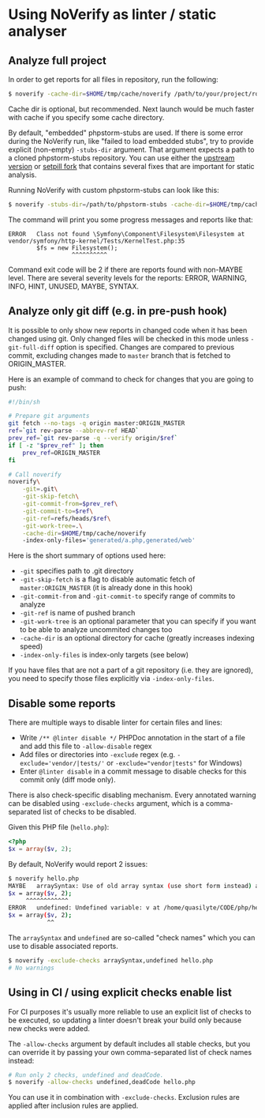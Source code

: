 # Using NoVerify as linter / static analyser

## Analyze full project

In order to get reports for all files in repository, run the following:

```sh
$ noverify -cache-dir=$HOME/tmp/cache/noverify /path/to/your/project/root
```

Cache dir is optional, but recommended. Next launch would be much faster with cache if you specify some cache directory.

By default, "embedded" phpstorm-stubs are used.
If there is some error during the NoVerify run, like "failed to load embedded stubs", try
to provide explicit (non-empty) `-stubs-dir` argument. That argument expects a path to a cloned
phpstorm-stubs repository. You can use either the [upstream version](https://github.com/JetBrains/phpstorm-stubs) or [setpill fork](https://github.com/VKCOM/phpstorm-stubs) that contains
several fixes that are important for static analysis.

Running NoVerify with custom phpstorm-stubs can look like this:

```sh
$ noverify -stubs-dir=/path/to/phpstorm-stubs -cache-dir=$HOME/tmp/cache/noverify /path/to/your/project/root
```

The command will print you some progress messages and reports like that:

```
ERROR   Class not found \Symfony\Component\Filesystem\Filesystem at vendor/symfony/http-kernel/Tests/KernelTest.php:35
        $fs = new Filesystem();
                  ^^^^^^^^^^
```

Command exit code will be 2 if there are reports found with non-MAYBE level.
There are several severity levels for the reports: ERROR, WARNING, INFO, HINT, UNUSED, MAYBE, SYNTAX.

## Analyze only git diff (e.g. in pre-push hook)

It is possible to only show new reports in changed code when it has been changed using git. Only changed files will be checked in this mode unless `-git-full-diff` option is specified. Changes are compared to previous commit, excluding changes made to `master` branch that is fetched to ORIGIN_MASTER.

Here is an example of command to check for changes that you are going to push:

```sh
#!/bin/sh

# Prepare git arguments
git fetch --no-tags -q origin master:ORIGIN_MASTER
ref=`git rev-parse --abbrev-ref HEAD`
prev_ref=`git rev-parse -q --verify origin/$ref`
if [ -z "$prev_ref" ]; then
    prev_ref=ORIGIN_MASTER
fi

# Call noverify
noverify\
    -git=.git\
    -git-skip-fetch\
    -git-commit-from=$prev_ref\
    -git-commit-to=$ref\
    -git-ref=refs/heads/$ref\
    -git-work-tree=.\
    -cache-dir=$HOME/tmp/cache/noverify
    -index-only-files='generated/a.php,generated/web'
```

Here is the short summary of options used here:
 - `-git` specifies path to .git directory
 - `-git-skip-fetch` is a flag to disable automatic fetch of `master:ORIGIN_MASTER` (it is already done in this hook)
 - `-git-commit-from` and `-git-commit-to` specify range of commits to analyze
 - `-git-ref` is name of pushed branch
 - `-git-work-tree` is an optional parameter that you can specify if you want to be able to analyze uncommited changes too
 - `-cache-dir` is an optional directory for cache (greatly increases indexing speed)
 - `-index-only-files` is index-only targets (see below)

If you have files that are not a part of a git repository (i.e. they are ignored),
you need to specify those files explicitly via `-index-only-files`.

## Disable some reports

There are multiple ways to disable linter for certain files and lines:

- Write `/** @linter disable */` PHPDoc annotation in the start of a file and add this file to `-allow-disable` regex
- Add files or directories into `-exclude` regex (e.g. `-exclude='vendor/|tests/'` or `-exclude="vendor|tests"` for Windows)
- Enter `@linter disable` in a commit message to disable checks for this commit only (diff mode only).

There is also check-specific disabling mechanism. Every annotated warning can be disabled using
`-exclude-checks` argument, which is a comma-separated list of checks to be disabled.

Given this PHP file (`hello.php`):

```php
<?php
$x = array($v, 2);
```

By default, NoVerify would report 2 issues:

```sh
$ noverify hello.php
MAYBE   arraySyntax: Use of old array syntax (use short form instead) at /home/quasilyte/CODE/php/hello.php:3
$x = array($v, 2);
     ^^^^^^^^^^^^
ERROR   undefined: Undefined variable: v at /home/quasilyte/CODE/php/hello.php:3
$x = array($v, 2);
           ^^
```

The `arraySyntax` and `undefined` are so-called "check names" which you can use to disable associated reports.

```sh
$ noverify -exclude-checks arraySyntax,undefined hello.php
# No warnings
```

## Using in CI / using explicit checks enable list

For CI purposes it's usually more reliable to use an explicit list of checks to be executed,
so updating a linter doesn't break your build only because new checks were added.

The `-allow-checks` argument by default includes all stable checks, but you can override
it by passing your own comma-separated list of check names instead:

```sh
# Run only 2 checks, undefined and deadCode.
$ noverify -allow-checks undefined,deadCode hello.php
```

You can use it in combination with `-exclude-checks`.
Exclusion rules are applied after inclusion rules are applied.
